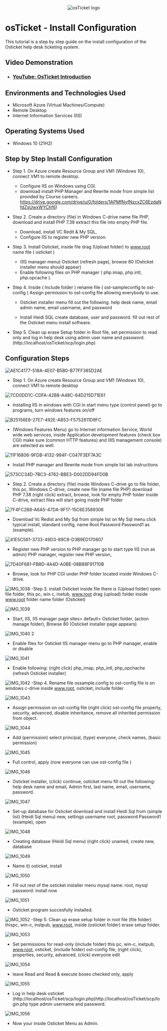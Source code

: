 <p align="center">
<img src="https://i.imgur.com/Clzj7Xs.png" alt="osTicket logo"/>
</p>

<h1>osTicket - Install Configuration</h1>
This tutorial is a step by step guide on the install configuration of the Osticket help desk ticketing system.


<h2>Video Demonstration</h2>

- ### [YouTube: OsTicket Introduction](https://www.youtube.com/watch?v=tj4al4ytCf0)
<h2>Environments and Technologies Used</h2>

- Microsoft Azure (Virtual Machines/Compute)
- Remote Desktop
- Internet Information Services (IIS)

<h2>Operating Systems Used </h2>

- Windows 10</b> (21H2)

<h2>Step by Step Install Configuration</h2>

- Step 1. On Azure create Resource Group and VM1 (Windows 10), connect VM1 to remote desktop.
  - Configure IIS on Windows using CGI.
  - download install PHP Manager and Rewrite mode from simple list provided by Course careers.
     https://drive.google.com/drive/u/0/folders/1APMfNyfNzcxZC6EzdaNfdZsUwxWYChf6)

- Step 2. Create a directory (file) in Windows C-drive 
          name file PHP, download and install PHP 7.38 extract this file into empty PHP file.
  - Download, install VC Redit & My SQL,
  - Configure IIS to register new PHP version.
 
 - Step 3. Install Osticket, inside file drag (Upload folder) to www.root name file ( osticket )
   - (IIS manager menu) Osticket (refresh page), browse 80 (Osticket installer menu should appear)
   - Enable following files on PHP manager ( php.imap, php.intl, php.opcache ).

- Step 4. Inside ( Include folder ) rename file ( ost-sampleconfig to ost-config ) Assign permission to ost-config file allowing 
          everybody to use.
   - Osticket installer menu fill out the following. help desk name, email admin name, email username, and password
   
   - Install Heidi SQL create database, user and password.
          fill out rest of the Osticket menu install software.

- Step 5. Clean up erase Setup folder in Root file, set permission to read only and log in help desk using admin user name and password.
(http://localhost/osTicket/scp/login.php)     
<h2>Configuration Steps</h2>

![AE1C4177-518A-4E07-B5B0-B77FF385D2AE](https://github.com/davidlab8/post-install-config-/assets/154483052/4d9cbca4-89b0-47f7-94f5-96a133307c64)
 - Step 1.  On Azure create Resource Group and VM1 (Windows 10), connect VM1 to remote desktop

![7CD0DD1C-CDFA-42B8-A48C-64D215D71E61](https://github.com/davidlab8/post-install-config-/assets/154483052/e7445a8a-487e-42fc-80d2-4d0adf53fc7a)
 - Installing IIS in windows with CGI in start menu type (control panel) go to programs, turn windows features on/off

![B25156E8-27E7-492E-AB53-F5752811D9FC](https://github.com/davidlab8/post-install-config-/assets/154483052/5aca4b33-8166-4b54-886e-4b7c8130e47e)
 - (Windows Features Menu) go to Internet information Service, World wide web services, inside Application development features 
        (check box CGI) make sure (common HTTP features) and (IIS management console) are selected as well.

![11F16806-9FDB-4132-994F-C047F3EF7A3C](https://github.com/davidlab8/post-install-config-/assets/154483052/ad62cc66-e4a1-4bfc-9259-6c16e430b894)
  - Install PHP manager and Rewrite mode from simple list lab instructions

![573CC34D-7BC3-4762-BBE3-D002DD94FD0B](https://github.com/davidlab8/post-install-config-/assets/154483052/95b36438-96c3-4f16-b33d-c3ff718cb27a)
- Step 2. Create a directory (file) inside Windows C-drive go to file folder, this pc, Windows C-drive, create new file (name file PHP) 
download PHP 7.38 (right click) extract, browse, look for empty PHP folder inside C-drive, extract files will start going inside PHP folder 

![7F4FC2B8-A6A5-47DA-9F17-15C6E3589306](https://github.com/davidlab8/post-install-config-/assets/154483052/608a2435-3819-435a-bba5-e8d75224e64b)
 - Download Vc Redist and My Sql from simple list
on My Sql menu click typical install, standard config, name Root Password Password1 as (example). 

![41E5C561-3733-49D3-89C8-D3B9ED170807](https://github.com/davidlab8/post-install-config-/assets/154483052/1885ec75-4358-4031-b1dd-13d7c9a61a57)
 - Register new PHP version to PHP manager go to start type IIS (run as admin) PHP manager, register new PHP version,

![7D40F681-FB8D-4A4D-A0BE-08B88F91710B](https://github.com/davidlab8/post-install-config-/assets/154483052/158aafef-90e5-4dee-8153-3dc810af8947)
 - Browse, look for PHP CGI under PHP folder located inside Windows C-drive.

![IMG_1038](https://github.com/davidlab8/post-install-config-/assets/154483052/d72a00e7-3e1a-40c7-8eb6-5723bc95a39f)
 -Step 3. install Osticket inside file there is (Upload folder) open file folder, this pc, win c, inetub, www.root drag (upload) folder inside www.root folder name folder (Osticket)

 ![IMG_1039](https://github.com/davidlab8/post-install-config-/assets/154483052/3f6dcdc2-4f43-4f9d-b820-1263458af247) 
 - Start, IIS, IIS manager page sites> default> Osticket folder, (action manage folder), Browse 80 (Osticket installer page appears)

![IMG_1040 2](https://github.com/davidlab8/post-install-config-/assets/154483052/2ca1590e-70b4-4043-9e3e-ca07f2f7fc94)
 - Enable files for Osticket IIS manager menu go to PHP manager, enable or disable

![IMG_1041](https://github.com/davidlab8/post-install-config-/assets/154483052/2c941947-5e1a-402f-8cb9-7a0f3539dfb0)
 - Enable following: (right click) php_imap, php_intl, php_opchache (refresh Osticket installer)

![IMG_1042](https://github.com/davidlab8/post-install-config-/assets/154483052/b0986ac9-9954-40ac-be24-769afe3b05ac)
-Step 4. Rename file ossample.config to ost-config file is on windows c-drive inside www.root, osticket, include folder.

![IMG_1043](https://github.com/davidlab8/post-install-config-/assets/154483052/3a16d361-7239-4236-8d56-a6abb03fe42d)
   - Assign permission on ost-config file (right click) ost-config file property, security, advanced, disable inheritance,
remove all inherited permission from object.

![IMG_1044](https://github.com/davidlab8/post-install-config-/assets/154483052/457c1809-6a26-4dad-9d72-33412e41ca8a)
   - Add (permission) select principal, (type) everyone, check names, (basic permission) 

![IMG_1045](https://github.com/davidlab8/post-install-config-/assets/154483052/44eb1f7d-036b-4e0c-80f4-dff7bb41ea13)
   - Full control, apply (now everyone can use ost-config file )


![IMG_1046](https://github.com/davidlab8/post-install-config-/assets/154483052/c0ee1f7b-daa8-446a-a3bd-4ba0831ee1c6)
 - Osticket installer, (click) continue, osticket menu fill out the following: help desk name and email, Admin first, last name, email, username, password. 
  
  ![IMG_1047](https://github.com/davidlab8/post-install-config-/assets/154483052/ee48cf31-6564-4a6a-bbe0-2485bcb8e1a4)
 - Set-up database for Osticket download and install Heidi Sql from (simple list) (Heidi Sql menu) new, settings username root, 
     password Password1 (example), open  
  
![IMG_1048](https://github.com/davidlab8/post-install-config-/assets/154483052/3d114068-7ad4-49f9-8840-173e0f599ebd)
  - Creating database (Heidi Sql menu) (right click) unamed, create new, database
  
![IMG_1049](https://github.com/davidlab8/post-install-config-/assets/154483052/89dad401-191e-4853-8650-1c8583d0406d)
  - Name it) osticket, install

![IMG_1050](https://github.com/davidlab8/post-install-config-/assets/154483052/bcc6b9e2-30fd-47e3-85aa-4b94999a5224)
  - Fill out rest of the osticket installer menu mysql name: root, mysql password: install now

![IMG_1051](https://github.com/davidlab8/post-install-config-/assets/154483052/b2de228c-0f67-4ff8-8184-7d87a18bb582)
  - Osticket program succesfully installed.

![IMG_1052](https://github.com/davidlab8/post-install-config-/assets/154483052/f27ff967-ee9d-4b29-bfa5-feea903466c0)
  -Step 5. Clean up erase setup folder in root file (file folder) thispc, win-c, instpub, www.root, inside (osticket folder) 
erase setup folder.

![IMG_1053](https://github.com/davidlab8/post-install-config-/assets/154483052/17b21ac5-7b99-4403-b30a-e16a24f7760f)
 - Set permissions for read-only (include folder) this pc, win-c, inetpub, www.root, osticket, (include folder) ost-config file, (right click), properties, security, advanced, (click) everyone edit


![IMG_1054](https://github.com/davidlab8/post-install-config-/assets/154483052/f75a16eb-8143-47ed-9eef-6418436b0c16)
 - leave Read and Read & execute boxes checked only, apply

![IMG_1055](https://github.com/davidlab8/post-install-config-/assets/154483052/f95aca5b-c718-4230-a01c-e31712e0f3a2)
 - Log in help desk osticket 
(http://localhost/osTicket/scp/login.php)http://localhost/osTicket/scp/login.php
type admin username and password.

![IMG_1056](https://github.com/davidlab8/post-install-config-/assets/154483052/d33478be-c050-4818-92d5-ba9dc1ac0c03)

 - Now your inside Osticket Menu as Admin. 


